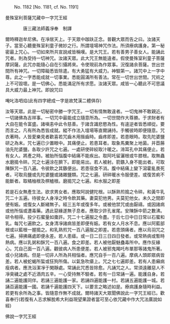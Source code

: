 ﻿　　No. 1182 [No. 1181, cf. No. 1191]

曼殊室利菩薩咒藏中一字咒王經

　　　　唐三藏法師義凈奉　制譯


爾時釋迦牟尼佛。在凈居天上。于天眾中跏趺正念。普觀大眾而告之曰。汝諸天子。當至心聽曼殊室利童子微妙之行。所謂壇場神咒作法。所須療病護身。第一秘密最上咒心。一切如來所共宣說咸皆稱嘆。是大咒王。若有善男子善女人。能誦此咒者。則為受持一切神咒。汝諸天眾。此大咒王無能違者。假使曼殊室利童子菩薩摩訶薩。此咒亦能隨心自在引攝將來。令使現前為作眾事。況復諸余菩薩。世出世間所有神咒。一切障礙悉皆除遣。有大勇猛有大威力。神驗第一。諸咒中上一字中尊。此之一字悉能成就一切事業。悉能圓滿所有善法。常在一切世出世間。咒術之上不可毀壞。是一切佛心。悉能滿足所有求愿。汝諸天眾。咸皆一心聽此不可思議具大威力最上神咒。即說咒曰

唵叱洛呬焰(此有四字總成一字是故梵漢二體俱存)

汝等天眾。此是一切秘密中勝一字咒王。一切有情無敢違者。一切鬼神不敢親近。一切諸佛為吉祥事。一切咒中最能成立隨意所為。一切世間作大尊勝。于求財者有大自在能令富盛。諸嗔恚中此令慈善。于諸含識悲愍為性。有違逆者皆悉順從。要而言之。凡有所為悉皆成就。縱不作法入壇場等直爾誦持。手觸彼時即便隨意。咒衣著時。人皆愛樂見者歡喜若咒齒木用揩齒時。齒疼即差。若患眼時。取先陀婆鹽研之為末。咒七遍已少置眼中。其痛便止。若患耳者。取象馬糞聚上地菌。并苣蕂油先陀婆鹽。各取少許咒之七遍。一處研使碎絞取汁暖之。渧耳孔中其痛便止。若有女人。將產之時。被胎所惱腹中結痛不能疾出。取阿吒留灑根或牛膝根。取無蟲水磨搗令碎。咒之七遍涂在臍下。即能易出。若人被射。箭鏃入身不能出者。可取陳酥咒一百八遍。令彼飲之其鏃便出。若患宿食不消。腹中結痛上變下瀉霍亂畏死者。可取烏鹽或先陀婆鹽或諸雜鹽類。咒之七遍。研碎暖水令服便差。或復苦痢不能斷者。取橘柚根及榠樝根。磨搗咒之七遍。和水服之即差

若是石女無產生法。欲求男女者。應取阿說健陀根。以酥熟煎搗之令碎。和黃牛乳咒二十五遍。待彼女人身凈之時令飲其藥。妻莫犯他男。夫莫犯他女。未久之間即便有娠。或復女人斷緒無子。經三五年或復多年。或被他禁咒或由厭禱。或因諸病或他所惱或遭毒藥。遇此惡緣遂無子息者。應取少許孔雀尾。安陳酥中箭之數沸。研令相得。投少石蜜量如棗許。咒二十七遍服之令盡。于后七日中日日常以石蜜和乳。每咒七遍飲之。女身清凈諸病皆差即便有娠。若有女人月水不息。應以阿藍部根或以藍根一握搗之。和乳熟煎咒一百八遍服之即差。若患頭痛者。應以烏羽咒之七遍。掃拂痛處即便永差。若人患瘧。或一日二日三日四日發者。或常熱病或暫時熱病。應以乳粥和酥咒一百八遍。食之即差。若人被他厭魅蠱毒所中。應作反緣心。咒自己面一百八遍。觀彼病人所患便差。若人被邪鬼羯吒布單那等諸鬼所著。或小兒諸病。但是一切非人所為共相惱者。應咒自手一百八遍。摩病人頭即眾病皆差。若人被蛇蝎所蜇或狂狗所傷。以氣急吹瘡上。咒之七七遍即差。若有人患癩病瘦病者。應洗浴潔凈于閑靜處。常誦此咒悉皆除愈。凡誦咒之人。常須遠離惡人不凈臭穢之處不近酒肉五辛。一心受持無不驗者。若有一日常誦一遍。能護自身。若誦二遍能護同伴。若誦三遍能護一家。若誦四遍能護一村。若誦五遍能護一城。若誦百遍能護一國。若誦千遍能護四天下。以要言之略述如是。療病護身隨時利益。若更有余所為之事。皆隨意作無不成就。爾時諸天大眾聞佛說此一字咒王經已。歡喜奉行(若復有人志求解脫希大利益現望果證者當可至心依咒藏中作大咒法廣說如經)

佛說一字咒王經
